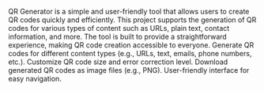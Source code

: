 QR Generator is a simple and user-friendly tool that allows users to create QR codes quickly and efficiently. This project supports the generation of QR codes for various types of content such as URLs, plain text, contact information, and more. The tool is built to provide a straightforward experience, making QR code creation accessible to everyone.
Generate QR codes for different content types (e.g., URLs, text, emails, phone numbers, etc.).  Customize QR code size and error correction level.  Download generated QR codes as image files (e.g., PNG).  User-friendly interface for easy navigation.
